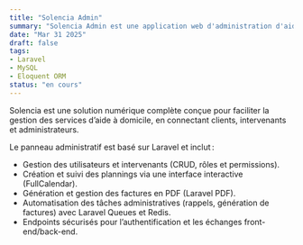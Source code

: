 ```yaml
---
title: "Solencia Admin"
summary: "Solencia Admin est une application web d'administration d'aide à domicile."
date: "Mar 31 2025"
draft: false
tags:
- Laravel
- MySQL
- Eloquent ORM
status: "en cours"
---
```


Solencia est une solution numérique complète conçue pour faciliter la gestion des services d’aide à domicile, en connectant clients, intervenants et administrateurs.

Le panneau administratif est basé sur Laravel et inclut :

- Gestion des utilisateurs et intervenants (CRUD, rôles et permissions).
- Création et suivi des plannings via une interface interactive (FullCalendar).
- Génération et gestion des factures en PDF (Laravel PDF).
- Automatisation des tâches administratives (rappels, génération de factures) avec Laravel Queues et Redis.
- Endpoints sécurisés pour l’authentification et les échanges front-end/back-end.
